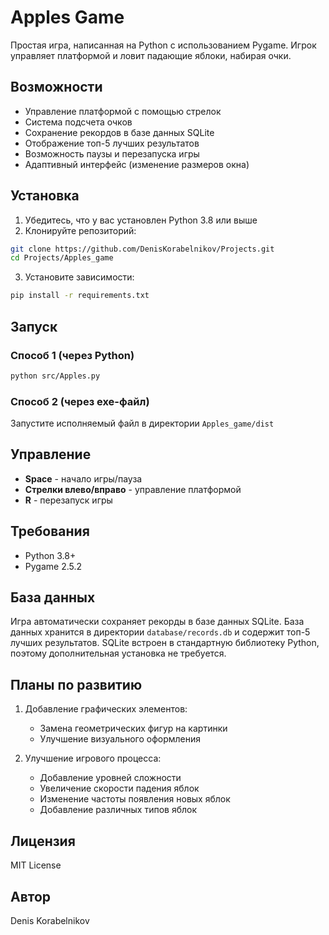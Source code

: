 # Apples Game

Простая игра, написанная на Python с использованием Pygame. Игрок управляет платформой и ловит падающие яблоки, набирая очки.

## Возможности

- Управление платформой с помощью стрелок
- Система подсчета очков
- Сохранение рекордов в базе данных SQLite
- Отображение топ-5 лучших результатов
- Возможность паузы и перезапуска игры
- Адаптивный интерфейс (изменение размеров окна)

## Установка

1. Убедитесь, что у вас установлен Python 3.8 или выше
2. Клонируйте репозиторий:
```bash
git clone https://github.com/DenisKorabelnikov/Projects.git
cd Projects/Apples_game
```
3. Установите зависимости:
```bash
pip install -r requirements.txt
```

## Запуск

### Способ 1 (через Python)
```bash
python src/Apples.py
```

### Способ 2 (через exe-файл)
Запустите исполняемый файл в директории `Apples_game/dist`

## Управление

- **Space** - начало игры/пауза
- **Стрелки влево/вправо** - управление платформой
- **R** - перезапуск игры

## Требования

- Python 3.8+
- Pygame 2.5.2

## База данных

Игра автоматически сохраняет рекорды в базе данных SQLite. База данных хранится в директории `database/records.db` и содержит топ-5 лучших результатов. SQLite встроен в стандартную библиотеку Python, поэтому дополнительная установка не требуется.

## Планы по развитию

1. Добавление графических элементов:
   - Замена геометрических фигур на картинки
   - Улучшение визуального оформления

2. Улучшение игрового процесса:
   - Добавление уровней сложности
   - Увеличение скорости падения яблок
   - Изменение частоты появления новых яблок
   - Добавление различных типов яблок

## Лицензия

MIT License

## Автор

Denis Korabelnikov
